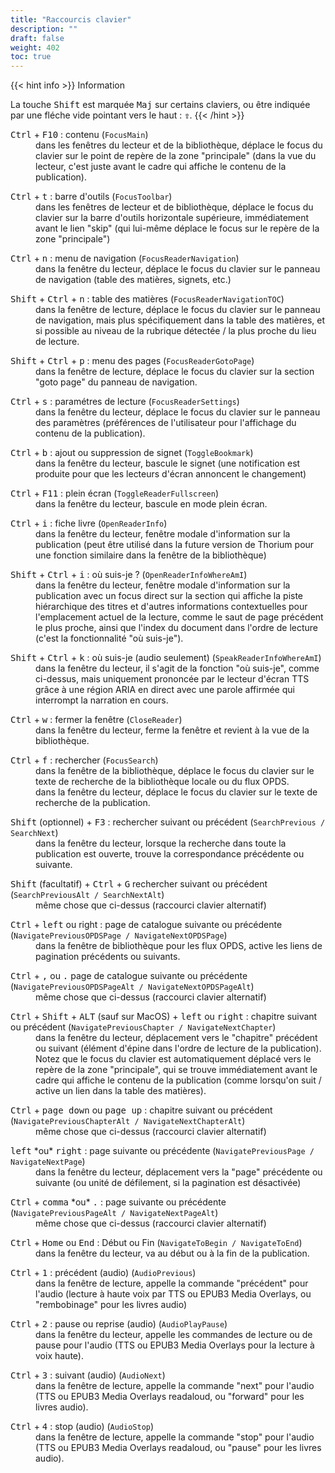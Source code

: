 ```yaml
---
title: "Raccourcis clavier"
description: ""
draft: false
weight: 402
toc: true
---
```


{{< hint info >}}
Information

La touche <kbd>Shift</kbd> est marquée <kbd>Maj</kbd> sur certains claviers, ou être indiquée par une fléche vide pointant vers le haut : <kbd><b>&#x21E7;</b></kbd>. 
{{< /hint >}}


<dl>
 <dt> <kbd>Ctrl</kbd> + <kbd>F10</kbd> : contenu (<code>FocusMain</code>) </dt>
 <dd> dans les fenêtres du lecteur et de la bibliothèque, déplace le focus du clavier sur le point de repère de la zone "principale" (dans la vue du lecteur, c'est juste avant le cadre qui affiche le contenu de la publication).
 </dd>
</dl>
<dl>
 <dt> <kbd>Ctrl</kbd> + <kbd>t</kbd> : barre d'outils (<code>FocusToolbar</code>) </dt>
 <dd> dans les fenêtres de lecteur et de bibliothèque, déplace le focus du clavier sur la barre d'outils horizontale supérieure, immédiatement avant le lien "skip" (qui lui-même déplace le focus sur le repère de la zone "principale")
 </dd>
</dl>
<dl>
 <dt> <kbd>Ctrl</kbd> + <kbd>n</kbd> : menu de navigation (<code>FocusReaderNavigation</code>) </dt>
 <dd> dans la fenêtre du lecteur, déplace le focus du clavier sur le panneau de navigation (table des matières, signets, etc.)
 </dd>
</dl>
<dl>
 <dt> <kbd>Shift</kbd> + <kbd>Ctrl</kbd> + <kbd>n</kbd> : table des matières (<code>FocusReaderNavigationTOC</code>) </dt>
 <dd> dans la fenêtre de lecture, déplace le focus du clavier sur le panneau de navigation, mais plus spécifiquement dans la table des matières, et si possible au niveau de la rubrique détectée / la plus proche du lieu de lecture.
 </dd>
</dl>
<dl>
 <dt> <kbd>Shift</kbd> + <kbd>Ctrl</kbd> + <kbd>p</kbd> : menu des pages (<code>FocusReaderGotoPage</code>) </dt>
 <dd> dans la fenêtre de lecture, déplace le focus du clavier sur la section "goto page" du panneau de navigation.
 </dd>
</dl>
<dl>
 <dt> <kbd>Ctrl</kbd> + <kbd>s</kbd> : paramétres de lecture (<code>FocusReaderSettings</code>) </dt>
 <dd> dans la fenêtre du lecteur, déplace le focus du clavier sur le panneau des paramètres (préférences de l'utilisateur pour l'affichage du contenu de la publication).
 </dd>
</dl>
<dl>
 <dt> <kbd>Ctrl</kbd> + <kbd>b</kbd> : ajout ou suppression de signet (<code>ToggleBookmark</code>) </dt>
 <dd> dans la fenêtre du lecteur, bascule le signet (une notification est produite pour que les lecteurs d'écran annoncent le changement)
 </dd>
</dl>
<dl>
 <dt> <kbd>Ctrl</kbd> + <kbd>F11</kbd> : plein écran (<code>ToggleReaderFullscreen</code>) </dt>
 <dd> dans la fenêtre du lecteur, bascule en mode plein écran.
 </dd>
</dl>
<dl>
 <dt> <kbd>Ctrl</kbd> + <kbd>i</kbd> : fiche livre (<code>OpenReaderInfo</code>) </dt>
 <dd> dans la fenêtre du lecteur, fenêtre modale d'information sur la publication (peut être utilisé dans la future version de Thorium pour une fonction similaire dans la fenêtre de la bibliothèque)
 </dd>
</dl>
<dl>
 <dt> <kbd>Shift</kbd> + <kbd>Ctrl</kbd> + <kbd>i</kbd> : où suis-je ? (<code>OpenReaderInfoWhereAmI</code>) </dt>
 <dd> dans la fenêtre du lecteur, fenêtre modale d'information sur la publication avec un focus direct sur la section qui affiche la piste hiérarchique des titres et d'autres informations contextuelles pour l'emplacement actuel de la lecture, comme le saut de page précédent le plus proche, ainsi que l'index du document dans l'ordre de lecture (c'est la fonctionnalité "où suis-je").
 </dd>
</dl>
<dl>
 <dt> <kbd>Shift</kbd> + <kbd>Ctrl</kbd> + <kbd>k</kbd> : où suis-je (audio seulement) (<code>SpeakReaderInfoWhereAmI</code>) </dt>
 <dd> dans la fenêtre du lecteur, il s'agit de la fonction "où suis-je", comme ci-dessus, mais uniquement prononcée par le lecteur d'écran TTS grâce à une région ARIA en direct avec une parole affirmée qui interrompt la narration en cours.
 </dd>
</dl>
<dl>
 <dt> <kbd>Ctrl</kbd> + <kbd>w</kbd> : fermer la fenêtre (<code>CloseReader</code>) </dt>
 <dd> dans la fenêtre du lecteur, ferme la fenêtre et revient à la vue de la bibliothèque.
 </dd>
</dl>
<dl>
 <dt> <kbd>Ctrl</kbd> + <kbd>f</kbd> : rechercher (<code>FocusSearch</code>) </dt>
 <dd> dans la fenêtre de la bibliothèque, déplace le focus du clavier sur le texte de recherche de la bibliothèque locale ou du flux OPDS.
 </dd>
 <dd> dans la fenêtre du lecteur, déplace le focus du clavier sur le texte de recherche de la publication.
 </dd>
</dl>
<dl>
 <dt> <kbd>Shift</kbd> (optionnel) + <kbd>F3</kbd> : rechercher suivant ou précédent (<code>SearchPrevious / SearchNext</code>) </dt>
 <dd> dans la fenêtre du lecteur, lorsque la recherche dans toute la publication est ouverte, trouve la correspondance précédente ou suivante.
 </dd>
</dl>
<dl>
 <dt> <kbd>Shift</kbd> (facultatif) + <kbd>Ctrl</kbd> + <kbd>G</kbd> rechercher suivant ou précédent (<code>SearchPreviousAlt / SearchNextAlt</code>) </dt>
 <dd> même chose que ci-dessus (raccourci clavier alternatif)
 </dd>
</dl>
<dl>
 <dt> <kbd>Ctrl</kbd> + <kbd>left</kbd> ou </kbd> right</kbd> : page de catalogue suivante ou précédente (<code>NavigatePreviousOPDSPage / NavigateNextOPDSPage</code>) </dt>
 <dd> dans la fenêtre de bibliothèque pour les flux OPDS, active les liens de pagination précédents ou suivants.
 </dd>
</dl>
<dl>
 <dt> <kbd>Ctrl</kbd> + <kbd>,</kbd> ou <kbd>.</kbd> page de catalogue suivante ou précédente (<code>NavigatePreviousOPDSPageAlt / NavigateNextOPDSPageAlt</code>) </dt>
 <dd> même chose que ci-dessus (raccourci clavier alternatif)
 </dd>
</dl>
<dl>
 <dt> <kbd>Ctrl</kbd> + <kbd>Shift</kbd> + <kbd>ALT</kbd> (sauf sur MacOS) + <kbd>left</kbd> ou <kbd>right</kbd> : chapitre suivant ou précédent (<code>NavigatePreviousChapter / NavigateNextChapter</code>) </dt>
 <dd> dans la fenêtre du lecteur, déplacement vers le "chapitre" précédent ou suivant (élément d'épine dans l'ordre de lecture de la publication). Notez que le focus du clavier est automatiquement déplacé vers le repère de la zone "principale", qui se trouve immédiatement avant le cadre qui affiche le contenu de la publication (comme lorsqu'on suit / active un lien dans la table des matières).
 </dd>
</dl>
<dl>
 <dt> <kbd>Ctrl</kbd> + <kbd>page down</kbd> ou <kbd>page up</kbd> : chapitre suivant ou précédent (<code>NavigatePreviousChapterAlt / NavigateNextChapterAlt</code>) </dt>
 <dd> même chose que ci-dessus (raccourci clavier alternatif)
 </dd>
</dl>
<dl>
 <dt> <kbd>left</kbd> *ou* <kbd>right</kbd> : page suivante ou précédente (<code>NavigatePreviousPage / NavigateNextPage</code>) </dt>
 <dd> dans la fenêtre du lecteur, déplacement vers la "page" précédente ou suivante (ou unité de défilement, si la pagination est désactivée)
 </dd>
</dl>
<dl>
 <dt> <kbd>Ctrl</kbd> + <kbd>comma</kbd> *ou* <kbd>.</kbd> : page suivante ou précédente (<code>NavigatePreviousPageAlt / NavigateNextPageAlt</code>) </dt>
 <dd> même chose que ci-dessus (raccourci clavier alternatif)
 </dd>
</dl>
<dl>
 <dt> <kbd>Ctrl</kbd> + <kbd>Home</kbd> ou <kbd>End</kbd> : Début ou Fin (<code>NavigateToBegin / NavigateToEnd</code>) </dt>
 <dd> dans la fenêtre du lecteur, va au début ou à la fin de la publication.
 </dd>
</dl>
<dl>
 <dt> <kbd>Ctrl</kbd> + <kbd>1</kbd> : précédent (audio) (<code>AudioPrevious</code>) </dt>
 <dd> dans la fenêtre de lecture, appelle la commande "précédent" pour l'audio (lecture à haute voix par TTS ou EPUB3 Media Overlays, ou "rembobinage" pour les livres audio)
 </dd>
</dl>
<dl>
 <dt> <kbd>Ctrl</kbd> + <kbd>2</kbd> : pause ou reprise (audio) (<code>AudioPlayPause</code>) </dt>
 <dd> dans la fenêtre du lecteur, appelle les commandes de lecture ou de pause pour l'audio (TTS ou EPUB3 Media Overlays pour la lecture à voix haute).
 </dd>
</dl>
<dl>
 <dt> <kbd>Ctrl</kbd> + <kbd>3</kbd> : suivant (audio) (<code>AudioNext</code>) </dt>
 <dd> dans la fenêtre de lecture, appelle la commande "next" pour l'audio (TTS ou EPUB3 Media Overlays readaloud, ou "forward" pour les livres audio).
 </dd>
</dl>
<dl>
 <dt> <kbd>Ctrl</kbd> + <kbd>4</kbd> : stop (audio) (<code>AudioStop</code>) </dt>
 <dd> dans la fenêtre de lecture, appelle la commande "stop" pour l'audio (TTS ou EPUB3 Media Overlays readaloud, ou "pause" pour les livres audio).
 </dd>
</dl>